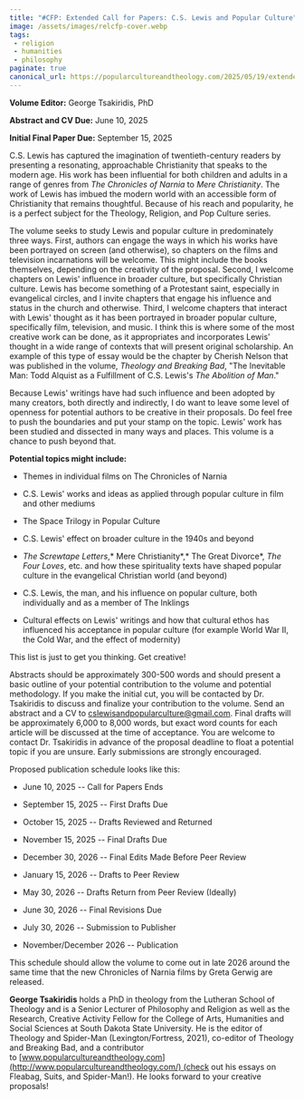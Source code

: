 ```yaml
---
title: "#CFP: Extended Call for Papers: C.S. Lewis and Popular Culture"
image: /assets/images/relcfp-cover.webp
tags:
 - religion
 - humanities
 - philosophy
paginate: true 
canonical_url: https://popularcultureandtheology.com/2025/05/19/extended-call-for-papers-c-s-lewis-and-popular-culture/
---
```

**Volume Editor:** George Tsakiridis, PhD

**Abstract and CV Due:** June 10, 2025

**Initial Final Paper Due:** September 15, 2025

C.S. Lewis has captured the imagination of twentieth-century readers by presenting a resonating, approachable Christianity that speaks to the modern age. His work has been influential for both children and adults in a range of genres from *The Chronicles of Narnia* to *Mere Christianity*. The work of Lewis has imbued the modern world with an accessible form of Christianity that remains thoughtful. Because of his reach and popularity, he is a perfect subject for the Theology, Religion, and Pop Culture series.

The volume seeks to study Lewis and popular culture in predominately three ways. First, authors can engage the ways in which his works have been portrayed on screen (and otherwise), so chapters on the films and television incarnations will be welcome. This might include the books themselves, depending on the creativity of the proposal. Second, I welcome chapters on Lewis' influence in broader culture, but specifically Christian culture. Lewis has become something of a Protestant saint, especially in evangelical circles, and I invite chapters that engage his influence and status in the church and otherwise. Third, I welcome chapters that interact with Lewis' thought as it has been portrayed in broader popular culture, specifically film, television, and music. I think this is where some of the most creative work can be done, as it appropriates and incorporates Lewis' thought in a wide range of contexts that will present original scholarship. An example of this type of essay would be the chapter by Cherish Nelson that was published in the volume, *Theology and Breaking Bad*, "The Inevitable Man: Todd Alquist as a Fulfillment of C.S. Lewis's *The Abolition of Man*."

Because Lewis' writings have had such influence and been adopted by many creators, both directly and indirectly, I do want to leave some level of openness for potential authors to be creative in their proposals. Do feel free to push the boundaries and put your stamp on the topic. Lewis' work has been studied and dissected in many ways and places. This volume is a chance to push beyond that.

**Potential topics might include:**

- Themes in individual films on The Chronicles of Narnia

- C.S. Lewis' works and ideas as applied through popular culture in film and other mediums

- The Space Trilogy in Popular Culture

- C.S. Lewis' effect on broader culture in the 1940s and beyond

- *The Screwtape Letters*,* Mere Christianity*,* The Great Divorce*, *The Four Loves*, etc. and how these spirituality texts have shaped popular culture in the evangelical Christian world (and beyond)

- C.S. Lewis, the man, and his influence on popular culture, both individually and as a member of The Inklings

- Cultural effects on Lewis' writings and how that cultural ethos has influenced his acceptance in popular culture (for example World War II, the Cold War, and the effect of modernity)

This list is just to get you thinking. Get creative!

Abstracts should be approximately 300-500 words and should present a basic outline of your potential contribution to the volume and potential methodology. If you make the initial cut, you will be contacted by Dr. Tsakiridis to discuss and finalize your contribution to the volume. Send an abstract and a CV to cslewisandpopularculture@gmail.com. Final drafts will be approximately 6,000 to 8,000 words, but exact word counts for each article will be discussed at the time of acceptance. You are welcome to contact Dr. Tsakiridis in advance of the proposal deadline to float a potential topic if you are unsure. Early submissions are strongly encouraged.

Proposed publication schedule looks like this:

- June 10, 2025 -- Call for Papers Ends

- September 15, 2025 -- First Drafts Due

- October 15, 2025 -- Drafts Reviewed and Returned

- November 15, 2025 -- Final Drafts Due

- December 30, 2026 -- Final Edits Made Before Peer Review

- January 15, 2026 -- Drafts to Peer Review

- May 30, 2026 -- Drafts Return from Peer Review (Ideally)

- June 30, 2026 -- Final Revisions Due

- July 30, 2026 -- Submission to Publisher

- November/December 2026 -- Publication

This schedule should allow the volume to come out in late 2026 around the same time that the new Chronicles of Narnia films by Greta Gerwig are released.

**George Tsakiridis** holds a PhD in theology from the Lutheran School of Theology and is a Senior Lecturer of Philosophy and Religion as well as the Research, Creative Activity Fellow for the College of Arts, Humanities and Social Sciences at South Dakota State University. He is the editor of Theology and Spider-Man (Lexington/Fortress, 2021), co-editor of Theology and Breaking Bad, and a contributor to [www.popularcultureandtheology.com](http://www.popularcultureandtheology.com/) (check out his essays on Fleabag, Suits, and Spider-Man!). He looks forward to your creative proposals!